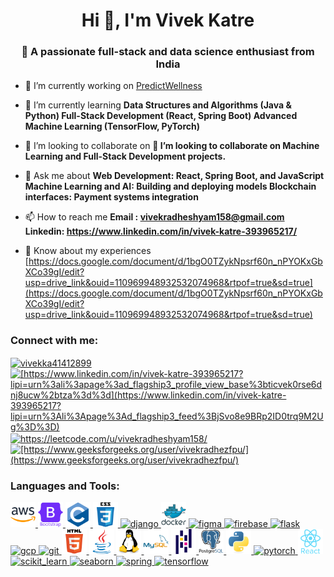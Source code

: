 <h1 align="center">Hi 👋, I'm Vivek Katre</h1>
<h3 align="center">🌟 A passionate full-stack and data science enthusiast from India</h3>

- 🔭 I’m currently working on [PredictWellness](https://predictwellness.onrender.com/)

- 🌱 I’m currently learning **Data Structures and Algorithms (Java & Python) Full-Stack Development (React, Spring Boot) Advanced Machine Learning (TensorFlow, PyTorch)**

- 👯 I’m looking to collaborate on **👯 I’m looking to collaborate on Machine Learning and Full-Stack Development projects.**

- 💬 Ask me about **Web Development: React, Spring Boot, and JavaScript Machine Learning and AI: Building and deploying models Blockchain interfaces: Payment systems integration**

- 📫 How to reach me **Email : vivekradheshyam158@gmail.com Linkedin: https://www.linkedin.com/in/vivek-katre-393965217/**

- 📄 Know about my experiences [https://docs.google.com/document/d/1bgO0TZykNpsrf60n_nPYOKxGbXCo39gI/edit?usp=drive_link&ouid=110969948932532074968&rtpof=true&sd=true](https://docs.google.com/document/d/1bgO0TZykNpsrf60n_nPYOKxGbXCo39gI/edit?usp=drive_link&ouid=110969948932532074968&rtpof=true&sd=true)

<h3 align="left">Connect with me:</h3>
<p align="left">
<a href="https://twitter.com/vivekka41412899" target="blank"><img align="center" src="https://raw.githubusercontent.com/rahuldkjain/github-profile-readme-generator/master/src/images/icons/Social/twitter.svg" alt="vivekka41412899" height="30" width="40" /></a>
<a href="[https://linkedin.com/in/https://www.linkedin.com/in/vivek-katre-393965217?lipi=urn%3ali%3apage%3ad_flagship3_profile_view_base%3bticvek0rse6dnj8ucw%2btza%3d%3d](https://www.linkedin.com/in/vivek-katre-393965217?lipi=urn%3Ali%3Apage%3Ad_flagship3_feed%3BjSvo8e9BRp2ID0trq9M2Ug%3D%3D)" target="blank"><img align="center" src="https://raw.githubusercontent.com/rahuldkjain/github-profile-readme-generator/master/src/images/icons/Social/linked-in-alt.svg" alt="[https://www.linkedin.com/in/vivek-katre-393965217?lipi=urn%3ali%3apage%3ad_flagship3_profile_view_base%3bticvek0rse6dnj8ucw%2btza%3d%3d](https://www.linkedin.com/in/vivek-katre-393965217?lipi=urn%3Ali%3Apage%3Ad_flagship3_feed%3BjSvo8e9BRp2ID0trq9M2Ug%3D%3D)" height="30" width="40" /></a>
<a href="https://leetcode.com/u/vivekradheshyam158/" target="blank"><img align="center" src="https://raw.githubusercontent.com/rahuldkjain/github-profile-readme-generator/master/src/images/icons/Social/leet-code.svg" alt="https://leetcode.com/u/vivekradheshyam158/" height="30" width="40" /></a>
<a href="[https://auth.geeksforgeeks.org/user/https://www.geeksforgeeks.org/user/vivekradhezfpu/](https://www.geeksforgeeks.org/user/vivekradhezfpu/)" target="blank"><img align="center" src="https://raw.githubusercontent.com/rahuldkjain/github-profile-readme-generator/master/src/images/icons/Social/geeks-for-geeks.svg" alt="[https://www.geeksforgeeks.org/user/vivekradhezfpu/](https://www.geeksforgeeks.org/user/vivekradhezfpu/)" height="30" width="40" /></a>
</p>

<h3 align="left">Languages and Tools:</h3>
<p align="left"> <a href="https://aws.amazon.com" target="_blank" rel="noreferrer"> <img src="https://raw.githubusercontent.com/devicons/devicon/master/icons/amazonwebservices/amazonwebservices-original-wordmark.svg" alt="aws" width="40" height="40"/> </a> <a href="https://getbootstrap.com" target="_blank" rel="noreferrer"> <img src="https://raw.githubusercontent.com/devicons/devicon/master/icons/bootstrap/bootstrap-plain-wordmark.svg" alt="bootstrap" width="40" height="40"/> </a> <a href="https://www.cprogramming.com/" target="_blank" rel="noreferrer"> <img src="https://raw.githubusercontent.com/devicons/devicon/master/icons/c/c-original.svg" alt="c" width="40" height="40"/> </a> <a href="https://www.w3schools.com/css/" target="_blank" rel="noreferrer"> <img src="https://raw.githubusercontent.com/devicons/devicon/master/icons/css3/css3-original-wordmark.svg" alt="css3" width="40" height="40"/> </a> <a href="https://www.djangoproject.com/" target="_blank" rel="noreferrer"> <img src="https://cdn.worldvectorlogo.com/logos/django.svg" alt="django" width="40" height="40"/> </a> <a href="https://www.docker.com/" target="_blank" rel="noreferrer"> <img src="https://raw.githubusercontent.com/devicons/devicon/master/icons/docker/docker-original-wordmark.svg" alt="docker" width="40" height="40"/> </a> <a href="https://www.figma.com/" target="_blank" rel="noreferrer"> <img src="https://www.vectorlogo.zone/logos/figma/figma-icon.svg" alt="figma" width="40" height="40"/> </a> <a href="https://firebase.google.com/" target="_blank" rel="noreferrer"> <img src="https://www.vectorlogo.zone/logos/firebase/firebase-icon.svg" alt="firebase" width="40" height="40"/> </a> <a href="https://flask.palletsprojects.com/" target="_blank" rel="noreferrer"> <img src="https://www.vectorlogo.zone/logos/pocoo_flask/pocoo_flask-icon.svg" alt="flask" width="40" height="40"/> </a> <a href="https://cloud.google.com" target="_blank" rel="noreferrer"> <img src="https://www.vectorlogo.zone/logos/google_cloud/google_cloud-icon.svg" alt="gcp" width="40" height="40"/> </a> <a href="https://git-scm.com/" target="_blank" rel="noreferrer"> <img src="https://www.vectorlogo.zone/logos/git-scm/git-scm-icon.svg" alt="git" width="40" height="40"/> </a> <a href="https://www.w3.org/html/" target="_blank" rel="noreferrer"> <img src="https://raw.githubusercontent.com/devicons/devicon/master/icons/html5/html5-original-wordmark.svg" alt="html5" width="40" height="40"/> </a> <a href="https://www.java.com" target="_blank" rel="noreferrer"> <img src="https://raw.githubusercontent.com/devicons/devicon/master/icons/java/java-original.svg" alt="java" width="40" height="40"/> </a> <a href="https://www.linux.org/" target="_blank" rel="noreferrer"> <img src="https://raw.githubusercontent.com/devicons/devicon/master/icons/linux/linux-original.svg" alt="linux" width="40" height="40"/> </a> <a href="https://www.mysql.com/" target="_blank" rel="noreferrer"> <img src="https://raw.githubusercontent.com/devicons/devicon/master/icons/mysql/mysql-original-wordmark.svg" alt="mysql" width="40" height="40"/> </a> <a href="https://pandas.pydata.org/" target="_blank" rel="noreferrer"> <img src="https://raw.githubusercontent.com/devicons/devicon/2ae2a900d2f041da66e950e4d48052658d850630/icons/pandas/pandas-original.svg" alt="pandas" width="40" height="40"/> </a> <a href="https://www.postgresql.org" target="_blank" rel="noreferrer"> <img src="https://raw.githubusercontent.com/devicons/devicon/master/icons/postgresql/postgresql-original-wordmark.svg" alt="postgresql" width="40" height="40"/> </a> <a href="https://www.python.org" target="_blank" rel="noreferrer"> <img src="https://raw.githubusercontent.com/devicons/devicon/master/icons/python/python-original.svg" alt="python" width="40" height="40"/> </a> <a href="https://pytorch.org/" target="_blank" rel="noreferrer"> <img src="https://www.vectorlogo.zone/logos/pytorch/pytorch-icon.svg" alt="pytorch" width="40" height="40"/> </a> <a href="https://reactjs.org/" target="_blank" rel="noreferrer"> <img src="https://raw.githubusercontent.com/devicons/devicon/master/icons/react/react-original-wordmark.svg" alt="react" width="40" height="40"/> </a> <a href="https://scikit-learn.org/" target="_blank" rel="noreferrer"> <img src="https://upload.wikimedia.org/wikipedia/commons/0/05/Scikit_learn_logo_small.svg" alt="scikit_learn" width="40" height="40"/> </a> <a href="https://seaborn.pydata.org/" target="_blank" rel="noreferrer"> <img src="https://seaborn.pydata.org/_images/logo-mark-lightbg.svg" alt="seaborn" width="40" height="40"/> </a> <a href="https://spring.io/" target="_blank" rel="noreferrer"> <img src="https://www.vectorlogo.zone/logos/springio/springio-icon.svg" alt="spring" width="40" height="40"/> </a> <a href="https://www.tensorflow.org" target="_blank" rel="noreferrer"> <img src="https://www.vectorlogo.zone/logos/tensorflow/tensorflow-icon.svg" alt="tensorflow" width="40" height="40"/> </a> </p>
